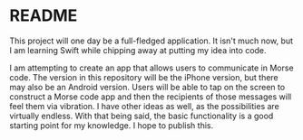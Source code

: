 # README

This project will one day be a full-fledged application. It isn't much now, but I am learning Swift while chipping away at putting my idea into code.

I am attempting to create an app that allows users to communicate in Morse code. The version in this repository will be the iPhone version, but there may also be an Android version. Users will be able to tap on the screen to construct a Morse code app and then the recipients of those messages will feel them via vibration. I have other ideas as well, as the possibilities are virtually endless. With that being said, the basic functionality is a good starting point for my knowledge. I hope to publish this.
